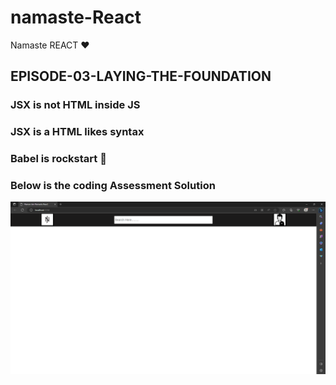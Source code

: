 # namaste-React

Namaste REACT ❤

## EPISODE-03-LAYING-THE-FOUNDATION

### JSX is not HTML inside JS

### JSX is a HTML likes syntax

### Babel is rockstart 🎇

### Below is the coding Assessment Solution

![Alt text](image.png)
